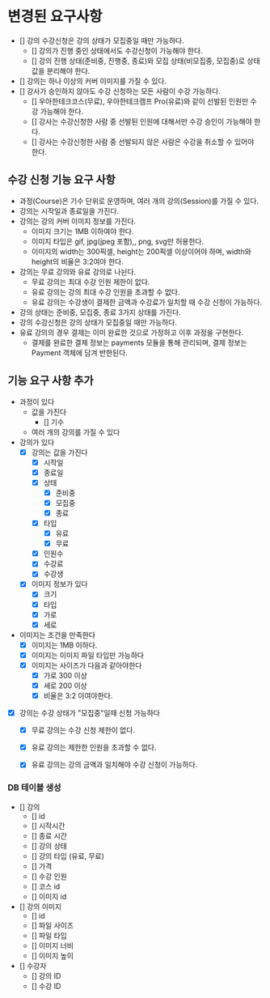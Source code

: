 # 변경된 요구사항
- [] 강의 수강신청은 강의 상태가 모집중일 때만 가능하다.
  - [] 강의가 진행 중인 상태에서도 수강신청이 가능해야 한다.
  - [] 강의 진행 상태(준비중, 진행중, 종료)와 모집 상태(비모집중, 모집중)로 상태 값을 분리해야 한다.
- [] 강의는 하나 이상의 커버 이미지를 가질 수 있다.
- [] 강사가 승인하지 않아도 수강 신청하는 모든 사람이 수강 가능하다.
  - [] 우아한테크코스(무료), 우아한테크캠프 Pro(유료)와 같이 선발된 인원만 수강 가능해야 한다.
  - [] 강사는 수강신청한 사람 중 선발된 인원에 대해서만 수강 승인이 가능해야 한다.
  - [] 강사는 수강신청한 사람 중 선발되지 않은 사람은 수강을 취소할 수 있어야 한다.


## 수강 신청 기능 요구 사항
- 과정(Course)은 기수 단위로 운영하며, 여러 개의 강의(Session)를 가질 수 있다.
- 강의는 시작일과 종료일을 가진다.
- 강의는 강의 커버 이미지 정보를 가진다.
  - 이미지 크기는 1MB 이하여야 한다.
  - 이미지 타입은 gif, jpg(jpeg 포함),, png, svg만 허용한다.
  - 이미지의 width는 300픽셀, height는 200픽셀 이상이어야 하며, width와 height의 비율은 3:2여야 한다.
- 강의는 무료 강의와 유료 강의로 나뉜다.
  - 무료 강의는 최대 수강 인원 제한이 없다.
  - 유료 강의는 강의 최대 수강 인원을 초과할 수 없다.
  - 유료 강의는 수강생이 결제한 금액과 수강료가 일치할 때 수강 신청이 가능하다.
- 강의 상태는 준비중, 모집중, 종료 3가지 상태를 가진다.
- 강의 수강신청은 강의 상태가 모집중일 때만 가능하다.
- 유료 강의의 경우 결제는 이미 완료한 것으로 가정하고 이후 과정을 구현한다.
  - 결제를 완료한 결제 정보는 payments 모듈을 통해 관리되며, 결제 정보는 Payment 객체에 담겨 반한된다.


## 기능 요구 사항 추가
- 과정이 있다
  - 값을 가진다
    - [] 기수
  - 여러 개의 강의를 가질 수 있다
- 강의가 있다
  - [x] 강의는 값을 가진다
    - [x] 시작일
    - [x] 종료일
    - [x] 상태
      - [x] 준비중
      - [x] 모집중
      - [x] 종료
    - [x] 타입
      - [x] 유료
      - [x] 무료
    - [x] 인원수
    - [x] 수강료
    - [x] 수강생
  - [x] 이미지 정보가 있다
    - [x] 크기
    - [x] 타입
    - [x] 가로
    - [x] 세로 
- 이미지는 조건을 만족한다
  - [x] 이미지는 1MB 이하다.
  - [x] 이미지는 이미지 파일 타입만 가능하다
  - [x] 이미지는 사이즈가 다음과 같아야한다
    - [x] 가로 300 이상
    - [x] 세로 200 이상
    - [x] 비율은 3:2 이여야한다. 
- [x] 강의는 수강 상태가 "모집중"일때 신청 가능하다
  - [x] 무료 강의는 수강 신청 제한이 없다.
  - [x] 유료 강의는 제한한 인원을 초과할 수 없다.
  - [x] 유료 강의는 강의 금액과 일치해야 수강 신청이 가능하다.



### DB 테이블 생성
- [] 강의
  - [] id
  - [] 시작시간
  - [] 종료 시간
  - [] 강의 상태
  - [] 강의 타입 (유료, 무료)
  - [] 가격
  - [] 수강 인원
  - [] 코스 id
  - [] 이미지 id
- [] 강의 이미지
  - [] id
  - [] 파일 사이즈
  - [] 파일 타입
  - [] 이미지 너비
  - [] 이미지 높이
- [] 수강자
  - [] 강의 ID
  - [] 수강 ID